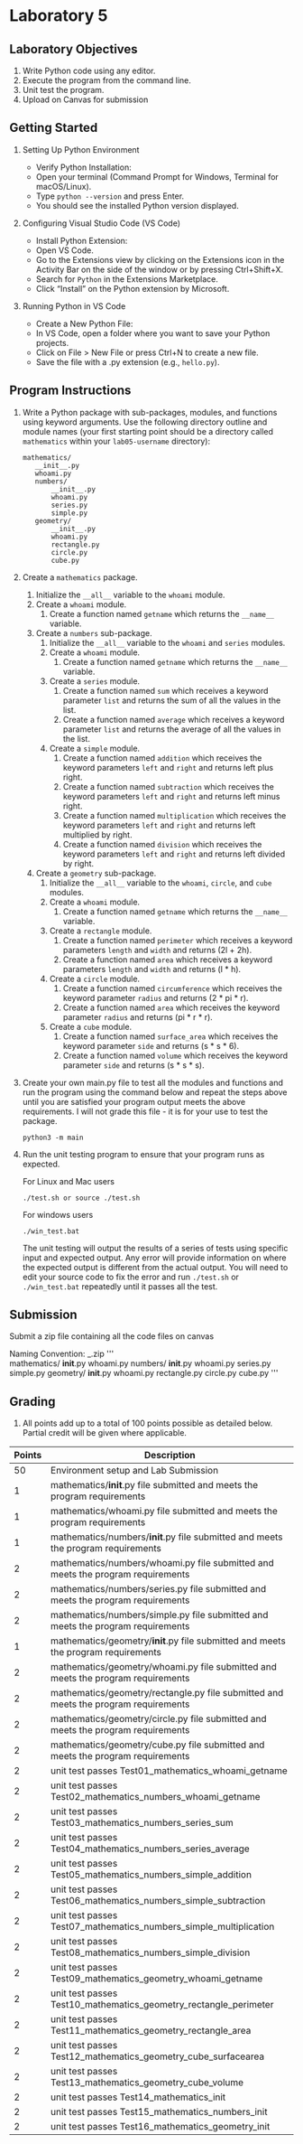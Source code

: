 # Laboratory 5

## Laboratory Objectives
1. Write Python code using any editor.
2. Execute the program from the command line.
3. Unit test the program.
4. Upload on Canvas for submission

## Getting Started
1. Setting Up Python Environment

     - Verify Python Installation:
     - Open your terminal (Command Prompt for Windows, Terminal for macOS/Linux).
     - Type `python --version` and press Enter.
     - You should see the installed Python version displayed.

2. Configuring Visual Studio Code (VS Code)

     - Install Python Extension:
     - Open VS Code.
     - Go to the Extensions view by clicking on the Extensions icon in the Activity Bar on the side of the window or by pressing Ctrl+Shift+X.
     - Search for `Python` in the Extensions Marketplace.
     - Click “Install” on the Python extension by Microsoft.

3. Running Python in VS Code

     - Create a New Python File:
     - In VS Code, open a folder where you want to save your Python projects.
     - Click on File > New File or press Ctrl+N to create a new file.
     - Save the file with a .py extension (e.g., `hello.py`).
  
## Program Instructions
1. Write a Python package with sub-packages, modules, and functions using keyword arguments.  Use the following directory outline and module names (your first starting point should be a directory called `mathematics` within your `lab05-username` directory):
     ```
	mathematics/
		__init__.py
		whoami.py
		numbers/
			__init__.py
			whoami.py
			series.py
			simple.py
		geometry/
			__init__.py
			whoami.py
			rectangle.py
			circle.py
			cube.py
     ```

1. Create a `mathematics` package.
     1. Initialize the `__all__` variable to the `whoami` module.
     1. Create a `whoami` module.
          1. Create a function named `getname` which returns the `__name__` variable.
     1. Create a `numbers` sub-package.
          1. Initialize the `__all__` variable to the `whoami` and `series` modules.
          1. Create a `whoami` module.
               1. Create a function named `getname` which returns the `__name__` variable.
          1. Create a `series` module.
               1. Create a function named `sum` which receives a keyword parameter `list` and returns the sum of all the values in the list.
               1. Create a function named `average` which receives a keyword parameter `list` and returns the average of all the values in the list.
          1. Create a `simple` module.
               1. Create a function named `addition` which receives the keyword parameters `left` and `right` and returns left plus right.
               1. Create a function named `subtraction` which receives the keyword parameters `left` and `right` and returns left minus right.
               1. Create a function named `multiplication` which receives the keyword parameters `left` and `right` and returns left multiplied by right.
               1. Create a function named `division` which receives the keyword parameters `left` and `right` and returns left divided by right.
     1. Create a `geometry` sub-package.
          1. Initialize the `__all__` variable to the `whoami`, `circle`, and `cube` modules.
          1. Create a `whoami` module.
               1. Create a function named `getname` which returns the `__name__` variable.
          1. Create a `rectangle` module.
               1. Create a function named `perimeter` which receives a keyword parameters `length` and `width` and returns (2l + 2h).
               1. Create a function named `area` which receives a keyword parameters `length` and `width` and returns (l * h).
          1. Create a `circle` module.
               1. Create a function named `circumference` which receives the keyword parameter `radius` and returns (2 * pi * r).
               1. Create a function named `area` which receives the keyword parameter `radius` and returns (pi * r * r).
          1. Create a `cube` module.
               1. Create a function named `surface_area` which receives the keyword parameter `side` and returns (s * s * 6).
               1. Create a function named `volume` which receives the keyword parameter `side` and returns (s * s * s).

5. Create your own main.py file to test all the modules and functions and run the program using the command below and repeat the steps above until you are satisfied your program output meets the above requirements. I will not grade this file - it is for your use to test the package.

    ```
    python3 -m main
    ```

1. Run the unit testing program to ensure that your program runs as expected.

     For Linux and Mac users
    ```
    ./test.sh or source ./test.sh
    ```
       
    For windows users
    ```
    ./win_test.bat
    ```
       
    The unit testing will output the results of a series of tests using specific input and expected output.  Any error will provide information on where the expected output is different from the actual output.  You will need to edit your source code to fix the error and run `./test.sh` or `./win_test.bat` repeatedly until it passes all the test.

## Submission

Submit a zip file containing all the code files on canvas 

Naming Convention: <CWID>_<LastName>.zip
             '''  
               mathematics/
                    __init__.py
                    whoami.py
                    numbers/
                         __init__.py
                         whoami.py
                         series.py
                         simple.py
                    geometry/
                         __init__.py
                         whoami.py
                         rectangle.py
                         circle.py
                         cube.py
               '''

## Grading
1. All points add up to a total of 100 points possible as detailed below.  Partial credit will be given where applicable.

| Points | Description |
| --- | --- |
|50|Environment setup and Lab Submission|
|1|mathematics/__init__.py file submitted and meets the program requirements |
|1|mathematics/whoami.py file submitted and meets the program requirements |
|1|mathematics/numbers/__init__.py file submitted and meets the program requirements |
|2|mathematics/numbers/whoami.py file submitted and meets the program requirements |
|2|mathematics/numbers/series.py file submitted and meets the program requirements |
|2|mathematics/numbers/simple.py file submitted and meets the program requirements |
|1|mathematics/geometry/__init__.py file submitted and meets the program requirements |
|2|mathematics/geometry/whoami.py file submitted and meets the program requirements |
|2|mathematics/geometry/rectangle.py file submitted and meets the program requirements |
|2|mathematics/geometry/circle.py file submitted and meets the program requirements |
|2|mathematics/geometry/cube.py file submitted and meets the program requirements |
|2|unit test passes Test01_mathematics_whoami_getname|
|2|unit test passes Test02_mathematics_numbers_whoami_getname|
|2|unit test passes Test03_mathematics_numbers_series_sum|
|2|unit test passes Test04_mathematics_numbers_series_average|
|2|unit test passes Test05_mathematics_numbers_simple_addition|
|2|unit test passes Test06_mathematics_numbers_simple_subtraction|
|2|unit test passes Test07_mathematics_numbers_simple_multiplication|
|2|unit test passes Test08_mathematics_numbers_simple_division|
|2|unit test passes Test09_mathematics_geometry_whoami_getname|
|2|unit test passes Test10_mathematics_geometry_rectangle_perimeter|
|2|unit test passes Test11_mathematics_geometry_rectangle_area|
|2|unit test passes Test12_mathematics_geometry_cube_surfacearea|
|2|unit test passes Test13_mathematics_geometry_cube_volume|
|2|unit test passes Test14_mathematics_init|
|2|unit test passes Test15_mathematics_numbers_init|
|2|unit test passes Test16_mathematics_geometry_init|
